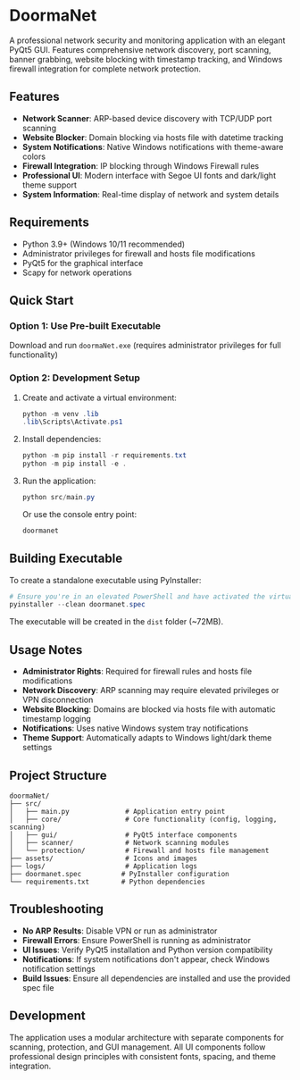 DoormaNet
=========

A professional network security and monitoring application with an elegant PyQt5 GUI. Features comprehensive network discovery, port scanning, banner grabbing, website blocking with timestamp tracking, and Windows firewall integration for complete network protection.

## Features

- **Network Scanner**: ARP-based device discovery with TCP/UDP port scanning
- **Website Blocker**: Domain blocking via hosts file with datetime tracking
- **System Notifications**: Native Windows notifications with theme-aware colors
- **Firewall Integration**: IP blocking through Windows Firewall rules
- **Professional UI**: Modern interface with Segoe UI fonts and dark/light theme support
- **System Information**: Real-time display of network and system details

## Requirements

- Python 3.9+ (Windows 10/11 recommended)
- Administrator privileges for firewall and hosts file modifications
- PyQt5 for the graphical interface
- Scapy for network operations

## Quick Start

### Option 1: Use Pre-built Executable
Download and run `doormaNet.exe` (requires administrator privileges for full functionality)

### Option 2: Development Setup
1. Create and activate a virtual environment:
   ```powershell
   python -m venv .lib
   .lib\Scripts\Activate.ps1
   ```

2. Install dependencies:
   ```powershell
   python -m pip install -r requirements.txt
   python -m pip install -e .
   ```

3. Run the application:
   ```powershell
   python src/main.py
   ```
   Or use the console entry point:
   ```powershell
   doormanet
   ```

## Building Executable

To create a standalone executable using PyInstaller:

```powershell
# Ensure you're in an elevated PowerShell and have activated the virtual environment
pyinstaller --clean doormanet.spec
```

The executable will be created in the `dist` folder (~72MB).

## Usage Notes

- **Administrator Rights**: Required for firewall rules and hosts file modifications
- **Network Discovery**: ARP scanning may require elevated privileges or VPN disconnection
- **Website Blocking**: Domains are blocked via hosts file with automatic timestamp logging
- **Notifications**: Uses native Windows system tray notifications
- **Theme Support**: Automatically adapts to Windows light/dark theme settings

## Project Structure

```
doormaNet/
├── src/
│   ├── main.py              # Application entry point
│   ├── core/                # Core functionality (config, logging, scanning)
│   ├── gui/                 # PyQt5 interface components
│   ├── scanner/             # Network scanning modules
│   └── protection/          # Firewall and hosts file management
├── assets/                  # Icons and images
├── logs/                    # Application logs
├── doormanet.spec          # PyInstaller configuration
└── requirements.txt        # Python dependencies
```

## Troubleshooting

- **No ARP Results**: Disable VPN or run as administrator
- **Firewall Errors**: Ensure PowerShell is running as administrator
- **UI Issues**: Verify PyQt5 installation and Python version compatibility
- **Notifications**: If system notifications don't appear, check Windows notification settings
- **Build Issues**: Ensure all dependencies are installed and use the provided spec file

## Development

The application uses a modular architecture with separate components for scanning, protection, and GUI management. All UI components follow professional design principles with consistent fonts, spacing, and theme integration.
